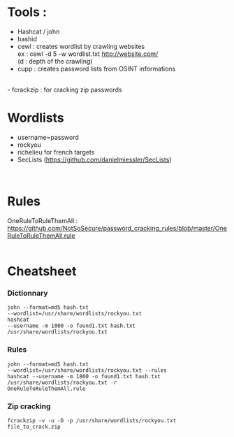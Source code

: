 # Tools :  
- Hashcat / john <br/> 
- hashid  <br/>
- cewl : creates wordlist by crawling websites <br/>
ex : cewl -d 5 -w wordlist.txt http://website.com/  <br/>
(d : depth of the crawling)  <br/>
- cupp : creates password lists from OSINT informations  <br/>
<br>
- fcrackzip : for cracking zip passwords  

# Wordlists   
- username=password  <br/>
- rockyou  <br/>
- richelieu for french targets <br/>
- SecLists (https://github.com/danielmiessler/SecLists)  <br/>
<br>

# Rules   
OneRuleToRuleThemAll : https://github.com/NotSoSecure/password_cracking_rules/blob/master/OneRuleToRuleThemAll.rule  <br/>
<br>

# Cheatsheet  
### Dictionnary   
<code>john --format=md5 hash.txt --wordlist=/usr/share/wordlists/rockyou.txt</code><br>
<code>hashcat --username -m 1800 -o found1.txt hash.txt /usr/share/wordlists/rockyou.txt</code><br>

### Rules   
<code>john --format=md5 hash.txt --wordlist=/usr/share/wordlists/rockyou.txt --rules</code><br>
<code>hashcat --username -m 1800 -o found1.txt hash.txt /usr/share/wordlists/rockyou.txt -r OneRuleToRuleThemAll.rule</code><br>

### Zip cracking  
 <code>fcrackzip -v -u -D -p /usr/share/wordlists/rockyou.txt file_to_crack.zip</code>
 
